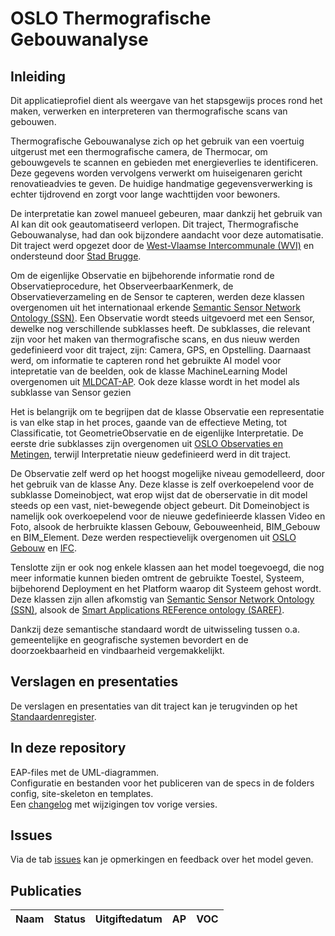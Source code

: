 # OSLO Thermografische Gebouwanalyse

## Inleiding

Dit applicatieprofiel dient als weergave van het stapsgewijs proces rond het maken, verwerken en interpreteren van thermografische scans van gebouwen.

Thermografische Gebouwanalyse zich op het gebruik van een voertuig uitgerust met een thermografische camera, de Thermocar, om gebouwgevels te scannen en gebieden met energieverlies te identificeren. Deze gegevens worden vervolgens verwerkt om huiseigenaren gericht renovatieadvies te geven. De huidige handmatige gegevensverwerking is echter tijdrovend en zorgt voor lange wachttijden voor bewoners.

De interpretatie kan zowel manueel gebeuren, maar dankzij het gebruik van AI kan dit ook geautomatiseerd verlopen. Dit traject, Thermografische Gebouwanalyse, had dan ook bijzondere aandacht voor deze automatisatie. Dit traject werd opgezet door de [West-Vlaamse Intercommunale (WVI)](https://www.wvi.be/) en ondersteund door [Stad Brugge](https://www.brugge.be/).

Om de eigenlijke Observatie en bijbehorende informatie rond de Observatieprocedure, het ObserveerbaarKenmerk, de Observatieverzameling en de Sensor te capteren, werden deze klassen overgenomen uit het internationaal erkende [Semantic Sensor Network Ontology (SSN)](https://www.w3.org/TR/vocab-ssn/). Een Observatie wordt steeds uitgevoerd met een Sensor, dewelke nog verschillende subklasses heeft. De subklasses, die relevant zijn voor het maken van thermografische scans, en dus nieuw werden gedefinieerd voor dit traject, zijn: Camera, GPS, en Opstelling. Daarnaast werd, om informatie te capteren rond het gebruikte AI model voor intepretatie van de beelden, ook de klasse MachineLearning Model overgenomen uit [MLDCAT-AP](https://semiceu.github.io/MLDCAT-AP/releases/2.0.0/). Ook deze klasse wordt in het model als subklasse van Sensor gezien

Het is belangrijk om te begrijpen dat de klasse Observatie een representatie is van elke stap in het proces, gaande van de effectieve Meting, tot Classificatie, tot GeometrieObservatie en de eigenlijke Interpretatie. De eerste drie subklasses zijn overgenomen uit [OSLO Observaties en Metingen](https://data.vlaanderen.be/doc/applicatieprofiel/observaties-en-metingen/), terwijl Interpretatie nieuw gedefinieerd werd in dit traject.

De Observatie zelf werd op het hoogst mogelijke niveau gemodelleerd, door het gebruik van de klasse Any. Deze klasse is zelf overkoepelend voor de subklasse Domeinobject, wat erop wijst dat de oberservatie in dit model steeds op een vast, niet-bewegende object gebeurt. Dit Domeinobject is namelijk ook overkoepelend voor de nieuwe gedefinieerde klassen Video en Foto, alsook de herbruikte klassen Gebouw, Gebouweenheid, BIM_Gebouw en BIM_Element. Deze werden respectievelijk overgenomen uit [OSLO Gebouw](https://data.vlaanderen.be/ns/gebouw/) en [IFC](https://www.buildingsmart.org/standards/bsi-standards/industry-foundation-classes/).

Tenslotte zijn er ook nog enkele klassen aan het model toegevoegd, die nog meer informatie kunnen bieden omtrent de gebruikte Toestel, Systeem, bijbehorend Deployment en het Platform waarop dit Systeem gehost wordt. Deze klassen zijn allen afkomstig van [Semantic Sensor Network Ontology (SSN)](https://www.w3.org/TR/vocab-ssn/), alsook de [Smart Applications REFerence ontology (SAREF)](https://saref.etsi.org/core/v4.1.1/).

Dankzij deze semantische standaard wordt de uitwisseling tussen o.a. gemeentelijke en geografische systemen bevordert en de doorzoekbaarheid en vindbaarheid vergemakkelijkt.

## Verslagen en presentaties

De verslagen en presentaties van dit traject kan je terugvinden op het [Standaardenregister](https://data.vlaanderen.be/standaarden/standaarden-in-ontwikkeling/thermografische-gebouwanalyse).

## In deze repository

EAP-files met de UML-diagrammen.\
Configuratie en bestanden voor het publiceren van de specs in de folders config, site-skeleton en templates.\
Een [changelog](https://github.com/Informatievlaanderen/OSLOthema-thermAI/blob/master/CHANGELOG) met wijzigingen tov vorige versies.

## Issues

Via de tab [issues](https://github.com/Informatievlaanderen/OSLOthema-thermAI/issues) kan je opmerkingen en feedback over het model geven.

## Publicaties

| Naam|Status|Uitgiftedatum|AP|VOC|
| --- |--- |---|---|---|

